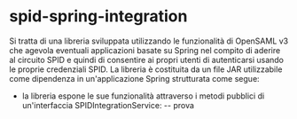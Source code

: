 
# spid-spring-integration

Si tratta di una libreria sviluppata utilizzando le funzionalità di OpenSAML v3 che agevola eventuali applicazioni basate su Spring nel compito di aderire al circuito SPID e quindi di consentire ai propri utenti di autenticarsi usando le proprie credenziali SPID. La libreria è costituita da un file JAR utilizzabile come dipendenza in un'applicazione Spring strutturata come segue:
- la libreria espone le sue funzionalità attraverso i metodi pubblici di un'interfaccia SPIDIntegrationService:
-- prova
